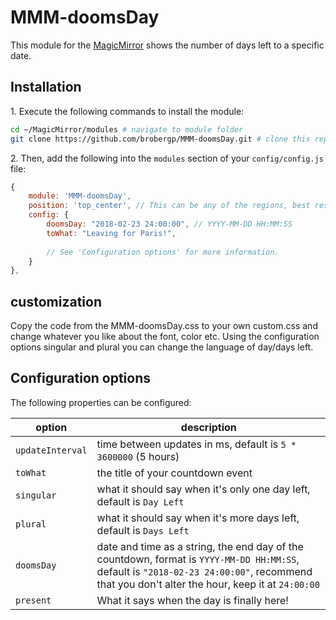 # MMM-doomsDay

This module for the [MagicMirror](https://github.com/MichMich/MagicMirror) shows the number of days left to a specific date.

## Installation

  1\. Execute the following commands to install the module:

```bash
cd ~/MagicMirror/modules # navigate to module folder
git clone https://github.com/brobergp/MMM-doomsDay.git # clone this repository
```

  2\. Then, add the following into the `modules` section of your `config/config.js` file:

````javascript
{
    module: 'MMM-doomsDay',
    position: 'top_center', // This can be any of the regions, best results in center regions
    config: {
        doomsDay: "2018-02-23 24:00:00", // YYYY-MM-DD HH:MM:SS
        toWhat: "Leaving for Paris!",
        
        // See 'Configuration options' for more information.
    }
},
````


## customization

  Copy the code from the MMM-doomsDay.css to your own custom.css and change whatever you like about the font, color etc.
  Using the configuration options singular and plural you can change the language of day/days left.

## Configuration options

The following properties can be configured:

| option | description |
| ------------- | ------------- |
| `updateInterval` | time between updates in ms, default is `5 * 3600000` (5 hours) |
| `toWhat` | the title of your countdown event |
| `singular` | what it should say when it's only one day left, default is `Day Left` |
| `plural` | what it should say when it's more days left, default is `Days Left` |
| `doomsDay` | date and time as a string, the end day of the countdown, format is `YYYY-MM-DD HH:MM:SS`, default is `"2018-02-23 24:00:00"`, recommend that you don't alter the hour, keep it at `24:00:00` |
| `present` | What it says when the day is finally here! |
